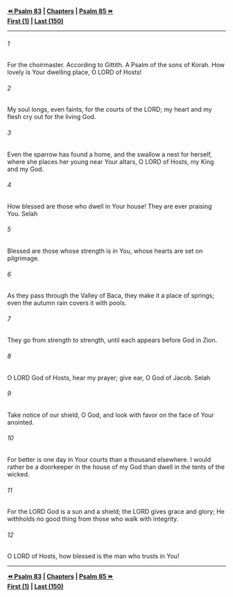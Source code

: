   
**[⏪ Psalm 83](./Psalm%2083.md) | [Chapters](./_index.md) | [Psalm 85 ⏩](./Psalm%2085.md)**  
**[First (1)](./Psalm%201.md) | [Last (150)](./Psalm%20150.md)**  
  
---  
  
###### 1  
For the choirmaster. According to Gittith. A Psalm of the sons of Korah. How lovely is Your dwelling place, O LORD of Hosts!  
  
###### 2  
My soul longs, even faints, for the courts of the LORD; my heart and my flesh cry out for the living God.  
  
###### 3  
Even the sparrow has found a home, and the swallow a nest for herself, where she places her young near Your altars, O LORD of Hosts, my King and my God.  
  
###### 4  
How blessed are those who dwell in Your house! They are ever praising You. Selah  
  
###### 5  
Blessed are those whose strength is in You, whose hearts are set on pilgrimage.  
  
###### 6  
As they pass through the Valley of Baca, they make it a place of springs; even the autumn rain covers it with pools.  
  
###### 7  
They go from strength to strength, until each appears before God in Zion.  
  
###### 8  
O LORD God of Hosts, hear my prayer; give ear, O God of Jacob. Selah  
  
###### 9  
Take notice of our shield, O God, and look with favor on the face of Your anointed.  
  
###### 10  
For better is one day in Your courts than a thousand elsewhere. I would rather be a doorkeeper in the house of my God than dwell in the tents of the wicked.  
  
###### 11  
For the LORD God is a sun and a shield; the LORD gives grace and glory; He withholds no good thing from those who walk with integrity.  
  
###### 12  
O LORD of Hosts, how blessed is the man who trusts in You!  
  
  
---  
  
**[⏪ Psalm 83](./Psalm%2083.md) | [Chapters](./_index.md) | [Psalm 85 ⏩](./Psalm%2085.md)**  
**[First (1)](./Psalm%201.md) | [Last (150)](./Psalm%20150.md)**  
  
